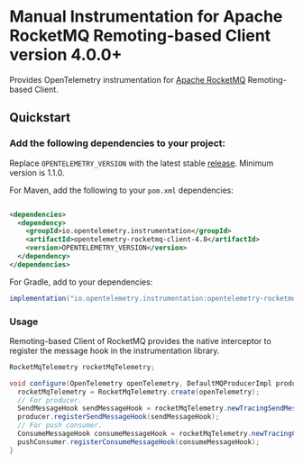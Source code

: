 # Manual Instrumentation for Apache RocketMQ Remoting-based Client version 4.0.0+

Provides OpenTelemetry instrumentation for [Apache RocketMQ](https://rocketmq.apache.org/) Remoting-based Client.

## Quickstart

### Add the following dependencies to your project:

Replace `OPENTELEMETRY_VERSION` with the latest stable
[release](https://mvnrepository.com/artifact/io.opentelemetry). Minimum version is 1.1.0.

For Maven, add the following to your `pom.xml` dependencies:

```xml

<dependencies>
  <dependency>
    <groupId>io.opentelemetry.instrumentation</groupId>
    <artifactId>opentelemetry-rocketmq-client-4.8</artifactId>
    <version>OPENTELEMETRY_VERSION</version>
  </dependency>
</dependencies>
```

For Gradle, add to your dependencies:

```groovy
implementation("io.opentelemetry.instrumentation:opentelemetry-rocketmq-client-4.8:OPENTELEMETRY_VERSION")
```

### Usage

Remoting-based Client of RocketMQ provides the native interceptor to register the message hook in the instrumentation library.

```java
RocketMqTelemetry rocketMqTelemetry;

void configure(OpenTelemetry openTelemetry, DefaultMQProducerImpl producer, DefaultMQPushConsumerImpl pushConsumer) {
  rocketMqTelemetry = RocketMqTelemetry.create(openTelemetry);
  // For producer.
  SendMessageHook sendMessageHook = rocketMqTelemetry.newTracingSendMessageHook();
  producer.registerSendMessageHook(sendMessageHook);
  // For push consumer.
  ConsumeMessageHook consumeMessageHook = rocketMqTelemetry.newTracingConsumeMessageHook();
  pushConsumer.registerConsumeMessageHook(consumeMessageHook);
}
```
